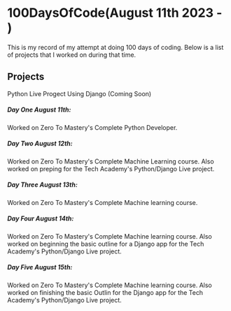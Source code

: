 # 100DaysOfCode(August 11th 2023 -  )
 This is my record of my attempt at doing 100 days of coding. Below is a list of projects that I worked on during that time.

<h2>Projects</h2>
<p>Python Live Progect Using Django (Coming Soon) </p>
<p></p>


<h5>Day One August 11th: </h5> 
<p>Worked on Zero To Mastery's Complete Python Developer. </p>

<h5>Day Two August 12th: </h5> 
<p>Worked on Zero To Mastery's Complete Machine Learning course. Also worked on preping for the Tech Academy's Python/Django Live project.</p>

<h5>Day Three August 13th: </h5> 
<p>Worked on Zero To Mastery's Complete Machine learning course.</p>

<h5>Day Four August 14th: </h5> 
<p>Worked on Zero To Mastery's Complete Machine learning course. Also worked on beginning the basic outline for a Django app for the Tech Academy's Python/Django Live project.</p>

<h5>Day Five August 15th: </h5> 
<p>Worked on Zero To Mastery's Complete Machine learning course. Also worked on finishing the basic Outlin for the Django app for the Tech Academy's Python/Django Live project.</p>
